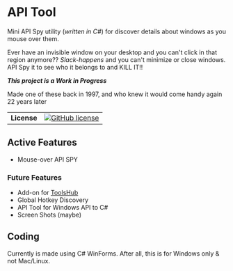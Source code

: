 # API Tool
Mini API Spy utility (_written in C#_) for discover details about windows as you mouse over them.

Ever have an invisible window on your desktop and you can't click in that region anymore?? _Slack-happens_ and you can't minimize or close windows. API Spy it to see who it belongs to and KILL IT!!

**_This project is a Work in Progress_**

Made one of these back in 1997, and who knew it would come handy again 22 years later

|||
| --- | --- |
| **License** | [![GitHub license](https://img.shields.io/github/license/DamianSuess/ToolsHub.svg)](https://github.com/DamianSuess/ApiTool/blob/master/LICENSE) |

<!--
![Screenshot](docs/ScreenShots/SysTrayShortcuts.png)
-->

## Active Features
* Mouse-over API SPY

### Future Features
* Add-on for [ToolsHub](https://github.com/xenoinc/ToolsHub)
* Global Hotkey Discovery
* API Tool for Windows API to C#
* Screen Shots (maybe)

## Coding
Currently is made using C# WinForms. After all, this is for Windows only & not Mac/Linux.
